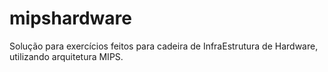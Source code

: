 # mipshardware
Solução para exercícios feitos para cadeira de InfraEstrutura de Hardware, utilizando arquitetura MIPS.
